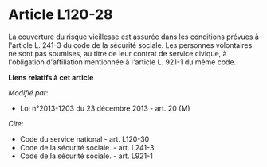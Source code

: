 # Article L120-28

La couverture du risque vieillesse est assurée dans les conditions prévues à l'article L. 241-3 du code de la sécurité
sociale. Les personnes volontaires ne sont pas soumises, au titre de leur contrat de service civique, à l'obligation
d'affiliation mentionnée à l'article L. 921-1 du même code.

**Liens relatifs à cet article**

_Modifié par_:

  - Loi n°2013-1203 du 23 décembre 2013 - art. 20 (M)

_Cite_:

  - Code du service national - art. L120-30
  - Code de la sécurité sociale. - art. L241-3
  - Code de la sécurité sociale. - art. L921-1
